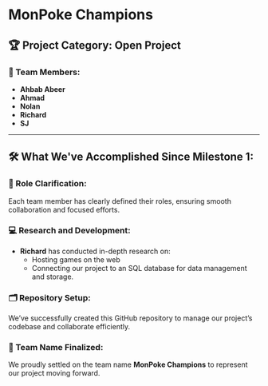 # MonPoke Champions

## 🏆 Project Category: Open Project

### 👥 Team Members:
- **Ahbab Abeer**
- **Ahmad**
- **Nolan**
- **Richard**
- **SJ**

---

## 🛠 What We've Accomplished Since Milestone 1:

### 🎯 Role Clarification:
Each team member has clearly defined their roles, ensuring smooth collaboration and focused efforts.

### 💻 Research and Development:
- **Richard** has conducted in-depth research on:
  - Hosting games on the web
  - Connecting our project to an SQL database for data management and storage.

### 🗂 Repository Setup:
We’ve successfully created this GitHub repository to manage our project’s codebase and collaborate efficiently.

### 🚀 Team Name Finalized:
We proudly settled on the team name **MonPoke Champions** to represent our project moving forward.
